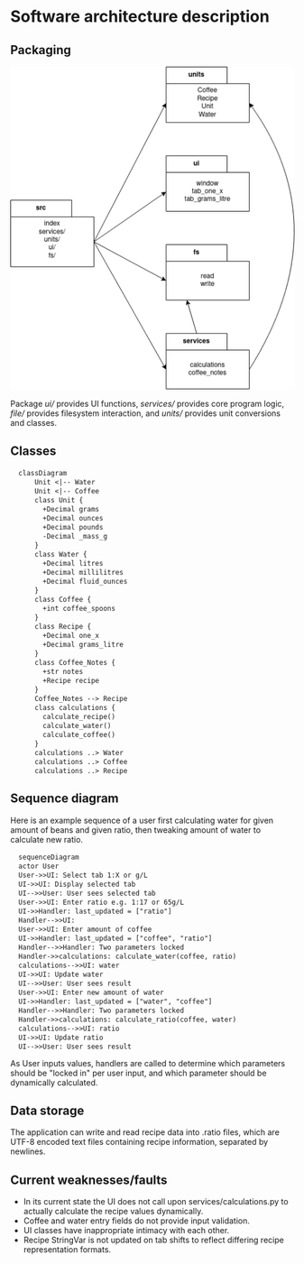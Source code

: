 # Software architecture description

## Packaging

![Package diagram](./img/packaging.png)

Package _ui/_ provides UI functions, _services/_ provides core program logic, _file/_ provides filesystem interaction, and _units/_ provides unit conversions and classes.

## Classes

```mermaid
  classDiagram
      Unit <|-- Water
      Unit <|-- Coffee
      class Unit {
        +Decimal grams
        +Decimal ounces
        +Decimal pounds
        -Decimal _mass_g
      }
      class Water {
        +Decimal litres
        +Decimal millilitres
        +Decimal fluid_ounces
      }
      class Coffee {
        +int coffee_spoons
      }
      class Recipe {
        +Decimal one_x
        +Decimal grams_litre
      }
      class Coffee_Notes {
        +str notes
        +Recipe recipe
      }
      Coffee_Notes --> Recipe
      class calculations {
        calculate_recipe()
        calculate_water()
        calculate_coffee()
      }
      calculations ..> Water
      calculations ..> Coffee
      calculations ..> Recipe
```

## Sequence diagram
Here is an example sequence of a user first calculating water for given amount of beans and given ratio, then tweaking amount of water to calculate new ratio.

```mermaid
  sequenceDiagram
  actor User
  User->>UI: Select tab 1:X or g/L
  UI->>UI: Display selected tab
  UI-->>User: User sees selected tab
  User->>UI: Enter ratio e.g. 1:17 or 65g/L
  UI->>Handler: last_updated = ["ratio"]
  Handler-->>UI: 
  User->>UI: Enter amount of coffee
  UI->>Handler: last_updated = ["coffee", "ratio"]
  Handler-->>Handler: Two parameters locked
  Handler->>calculations: calculate_water(coffee, ratio)
  calculations-->>UI: water
  UI->>UI: Update water
  UI-->>User: User sees result
  User->>UI: Enter new amount of water
  UI->>Handler: last_updated = ["water", "coffee"]
  Handler-->>Handler: Two parameters locked
  Handler->>calculations: calculate_ratio(coffee, water)
  calculations-->>UI: ratio
  UI->>UI: Update ratio
  UI-->>User: User sees result
```

As User inputs values, handlers are called to determine which parameters should be "locked in" per user input, and which parameter should be dynamically calculated.

## Data storage

The application can write and read recipe data into .ratio files, which are UTF-8 encoded text files containing recipe information, separated by newlines.

## Current weaknesses/faults

- In its current state the UI does not call upon services/calculations.py to actually calculate the recipe values dynamically.
- Coffee and water entry fields do not provide input validation.
- UI classes have inappropriate intimacy with each other.
- Recipe StringVar is not updated on tab shifts to reflect differing recipe representation formats.
